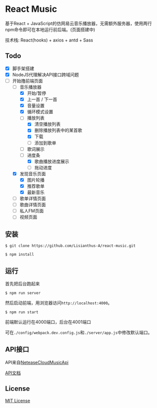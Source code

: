 # React Music
基于React + JavaScript的仿网易云音乐播放器，无需额外服务器，使用两行npm命令即可在本地运行前后端。(页面搭建中)

技术栈: React(hooks) + axios + antd + Sass

## Todo
- [x] 脚手架搭建
- [x] NodeJS代理解决API接口跨域问题
- [ ] 开始撸前端页面
    - [ ] 音乐播放器
        - [x] 开始/暂停
        - [x] 上一首 / 下一首
        - [x] 音量设置
        - [x] 循环模式设置
        - [ ] 播放列表
            - [x] 清空播放列表
            - [x] 删除播放列表中的某首歌
            - [x] 下载
            - [ ] 添加到歌单
        - [ ] 歌词展示
        - [ ] 进度条
            - [x] 歌曲播放进度展示
            - [ ] 拖动进度
    
    - [x] 发现音乐页面
        - [x] 图片轮播
        - [x] 推荐歌单
        - [x] 最新音乐
    - [ ] 歌单详情页面
    - [ ] 歌曲详情页面
    - [ ] 私人FM页面
    - [ ] 视频页面

## 安装
```
$ git clone https://github.com/Lisianthus-A/react-music.git

$ npm install
```

## 运行
首先把后台跑起来
```
$ npm run server
```
然后启动前端，用浏览器访问`http://localhost:4000`。
```
$ npm run start
```
前端默认运行在4000端口，后台在4001端口

可在`./config/webpack.dev.config.js`和`./server/app.js`中修改默认端口。

## API接口
API来自[NeteaseCloudMusicApi](https://github.com/Binaryify/NeteaseCloudMusicApi)

[API文档](https://binaryify.github.io/NeteaseCloudMusicApi)

## License
[MIT License](http://opensource.org/licenses/MIT)